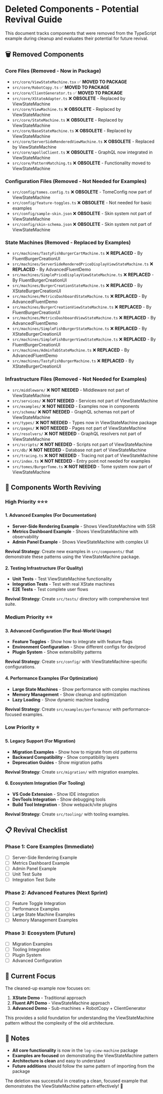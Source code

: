# Deleted Components - Potential Revival Guide

This document tracks components that were removed from the TypeScript example during cleanup and evaluates their potential for future revival.

## 🗑️ **Removed Components**

### **Core Files** (Removed - Now in Package)
- `src/core/ViewStateMachine.tsx` ✅ **MOVED TO PACKAGE**
- `src/core/RobotCopy.ts` ✅ **MOVED TO PACKAGE**
- `src/core/ClientGenerator.ts` ✅ **MOVED TO PACKAGE**
- `src/core/XStateAdapter.ts` ❌ **OBSOLETE** - Replaced by ViewStateMachine
- `src/core/ViewMachine.ts` ❌ **OBSOLETE** - Replaced by ViewStateMachine
- `src/core/StateMachine.ts` ❌ **OBSOLETE** - Replaced by ViewStateMachine
- `src/core/BaseStateMachine.ts` ❌ **OBSOLETE** - Replaced by ViewStateMachine
- `src/core/ServerSideRenderedViewMachine.ts` ❌ **OBSOLETE** - Replaced by ViewStateMachine
- `src/core/apolloClient.ts` ❌ **OBSOLETE** - GraphQL now integrated in ViewStateMachine
- `src/core/PatternMatching.ts` ❌ **OBSOLETE** - Functionality moved to ViewStateMachine

### **Configuration Files** (Removed - Not Needed for Examples)
- `src/config/tomes.config.ts` ❌ **OBSOLETE** - TomeConfig now part of ViewStateMachine
- `src/config/feature-toggles.ts` ❌ **OBSOLETE** - Not needed for basic examples
- `src/config/sample-skin.json` ❌ **OBSOLETE** - Skin system not part of ViewStateMachine
- `src/config/skin-schema.json` ❌ **OBSOLETE** - Skin system not part of ViewStateMachine

### **State Machines** (Removed - Replaced by Examples)
- `src/machines/TastyFishBurgerCartMachine.ts` ❌ **REPLACED** - By FluentBurgerCreationUI
- `src/machines/ServerSideRenderedPriceDisplayViewStateMachine.ts` ❌ **REPLACED** - By AdvancedFluentDemo
- `src/machines/SimplePriceDisplayViewStateMachine.ts` ❌ **REPLACED** - By FluentBurgerCreationUI
- `src/machines/BurgerCreationStateMachine.ts` ❌ **REPLACED** - By XStateBurgerCreationUI
- `src/machines/MetricsDashboardStateMachine.ts` ❌ **REPLACED** - By AdvancedFluentDemo
- `src/machines/BurgerCreationViewStateMachine.ts` ❌ **REPLACED** - By FluentBurgerCreationUI
- `src/machines/MetricsDashboardViewStateMachine.ts` ❌ **REPLACED** - By AdvancedFluentDemo
- `src/machines/SimpleFishBurgerStateMachine.ts` ❌ **REPLACED** - By XStateBurgerCreationUI
- `src/machines/SimpleFishBurgerViewStateMachine.ts` ❌ **REPLACED** - By FluentBurgerCreationUI
- `src/machines/AdminTabStateMachine.ts` ❌ **REPLACED** - By AdvancedFluentDemo
- `src/machines/TastyFishBurgerMachine.ts` ❌ **REPLACED** - By XStateBurgerCreationUI

### **Infrastructure Files** (Removed - Not Needed for Examples)
- `src/middleware/` ❌ **NOT NEEDED** - Middleware not part of ViewStateMachine
- `src/services/` ❌ **NOT NEEDED** - Services not part of ViewStateMachine
- `src/examples/` ❌ **NOT NEEDED** - Examples now in components
- `src/schema/` ❌ **NOT NEEDED** - GraphQL schemas not part of ViewStateMachine
- `src/types/` ❌ **NOT NEEDED** - Types now in ViewStateMachine package
- `src/pages/` ❌ **NOT NEEDED** - Pages not part of ViewStateMachine
- `src/resolvers/` ❌ **NOT NEEDED** - GraphQL resolvers not part of ViewStateMachine
- `src/scripts/` ❌ **NOT NEEDED** - Scripts not part of ViewStateMachine
- `src/db/` ❌ **NOT NEEDED** - Database not part of ViewStateMachine
- `src/tracing.ts` ❌ **NOT NEEDED** - Tracing not part of ViewStateMachine
- `src/index.ts` ❌ **NOT NEEDED** - Entry point not needed for examples
- `src/tomes/BurgerTome.ts` ❌ **NOT NEEDED** - Tome system now part of ViewStateMachine

## 🔄 **Components Worth Reviving**

### **High Priority** ⭐⭐⭐

#### 1. **Advanced Examples** (For Documentation)
- **Server-Side Rendering Example** - Shows ViewStateMachine with SSR
- **Metrics Dashboard Example** - Shows ViewStateMachine with observability
- **Admin Panel Example** - Shows ViewStateMachine with complex UI

**Revival Strategy**: Create new examples in `src/components/` that demonstrate these patterns using the ViewStateMachine package.

#### 2. **Testing Infrastructure** (For Quality)
- **Unit Tests** - Test ViewStateMachine functionality
- **Integration Tests** - Test with real XState machines
- **E2E Tests** - Test complete user flows

**Revival Strategy**: Create `src/tests/` directory with comprehensive test suite.

### **Medium Priority** ⭐⭐

#### 3. **Advanced Configuration** (For Real-World Usage)
- **Feature Toggles** - Show how to integrate with feature flags
- **Environment Configuration** - Show different configs for dev/prod
- **Plugin System** - Show extensibility patterns

**Revival Strategy**: Create `src/config/` with ViewStateMachine-specific configurations.

#### 4. **Performance Examples** (For Optimization)
- **Large State Machines** - Show performance with complex machines
- **Memory Management** - Show cleanup and optimization
- **Lazy Loading** - Show dynamic machine loading

**Revival Strategy**: Create `src/examples/performance/` with performance-focused examples.

### **Low Priority** ⭐

#### 5. **Legacy Support** (For Migration)
- **Migration Examples** - Show how to migrate from old patterns
- **Backward Compatibility** - Show compatibility layers
- **Deprecation Guides** - Show migration paths

**Revival Strategy**: Create `src/migration/` with migration examples.

#### 6. **Ecosystem Integration** (For Tooling)
- **VS Code Extension** - Show IDE integration
- **DevTools Integration** - Show debugging tools
- **Build Tool Integration** - Show webpack/vite plugins

**Revival Strategy**: Create `src/tooling/` with tooling examples.

## 📋 **Revival Checklist**

### **Phase 1: Core Examples** (Immediate)
- [ ] Server-Side Rendering Example
- [ ] Metrics Dashboard Example
- [ ] Admin Panel Example
- [ ] Unit Test Suite
- [ ] Integration Test Suite

### **Phase 2: Advanced Features** (Next Sprint)
- [ ] Feature Toggle Integration
- [ ] Performance Examples
- [ ] Large State Machine Examples
- [ ] Memory Management Examples

### **Phase 3: Ecosystem** (Future)
- [ ] Migration Examples
- [ ] Tooling Integration
- [ ] Plugin System
- [ ] Advanced Configuration

## 🎯 **Current Focus**

The cleaned-up example now focuses on:
1. **XState Demo** - Traditional approach
2. **Fluent API Demo** - ViewStateMachine approach
3. **Advanced Demo** - Sub-machines + RobotCopy + ClientGenerator

This provides a solid foundation for understanding the ViewStateMachine pattern without the complexity of the old architecture.

## 📝 **Notes**

- **All core functionality** is now in the `log-view-machine` package
- **Examples are focused** on demonstrating the ViewStateMachine pattern
- **Architecture is clean** and easy to understand
- **Future additions** should follow the same pattern of importing from the package

The deletion was successful in creating a clean, focused example that demonstrates the ViewStateMachine pattern effectively! 🎉 